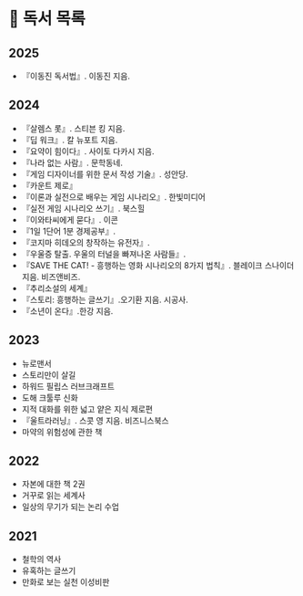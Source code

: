 # 📖 독서 목록
## 2025
- 『이동진 독서법』. 이동진 지음.
## 2024
- 『살렘스 롯』. 스티븐 킹 지음.
- 『딥 워크』. 칼 뉴포트 지음.
- 『요약이 힘이다』. 사이토 다카시 지음.
- 『나라 없는 사람』. 문학동네.
- 『게임 디자이너를 위한 문서 작성 기술』. 성안당.
- 『카운트 제로』
- 『이론과 실전으로 배우는 게임 시나리오』. 한빛미디어
- 『실전 게임 시나리오 쓰기』. 북스힐
- 『이와타씨에게 묻다』. 이콘
- 『1일 1단어 1분 경제공부』.
- 『코지마 히데오의 창작하는 유전자』.
- 『우울증 탈출. 우울의 터널을 빠져나온 사람들』.
- 『SAVE THE CAT! - 흥행하는 영화 시나리오의 8가지 법칙』. 블레이크 스나이더 지음. 비즈앤비즈.
- 『추리소설의 세계』
- 『스토리: 흥행하는 글쓰기』.오기환 지음. 시공사.
- 『소년이 온다』.한강 지음.
## 2023
- 뉴로맨서
- 스토리만이 살길
- 하워드 필립스 러브크래프트
- 도해 크툴루 신화
- 지적 대화를 위한 넓고 얕은 지식 제로편
- 『울트라러닝』. 스콧 영 지음. 비즈니스북스
- 마약의 위험성에 관한 책
## 2022
- 자본에 대한 책 2권
- 거꾸로 읽는 세계사
- 일상의 무기가 되는 논리 수업
  
## 2021
- 철학의 역사
- 유혹하는 글쓰기
- 만화로 보는 실천 이성비판
